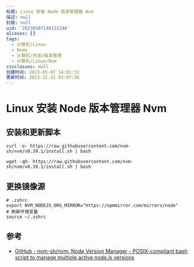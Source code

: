 ```yaml
---
标题: Linux 安装 Node 版本管理器 Nvm
描述: null
封面: null
uid: '20230507140131246'
aliases: []
tags:
  - 计算机/Linux
  - Node
  - 计算机/开发/版本管理
  - 计算机/Linux/Nvm
cssclasses: null
创建时间: 2023-05-07 14:01:31
更新时间: 2023-12-31 03:07:35
---
```


# Linux 安装 Node 版本管理器 Nvm

## 安装和更新脚本

```shell
curl -o- https://raw.githubusercontent.com/nvm-sh/nvm/v0.39.1/install.sh | bash

wget -qO- https://raw.githubusercontent.com/nvm-sh/nvm/v0.39.1/install.sh | bash
```

## 更换镜像源

```shell
# .zshrc
export NVM_NODEJS_ORG_MIRROR="https://npmmirror.com/mirrors/node"
# 刷新环境变量
source ~/.zshrc

```

## 参考

- [GitHub - nvm-sh/nvm: Node Version Manager - POSIX-compliant bash script to manage multiple active node.js versions](https://github.com/nvm-sh/nvm)
